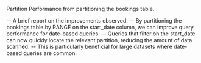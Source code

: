 Partition Performance from partitioning the bookings table.

-- A brief report on the improvements observed.
-- By partitioning the bookings table by RANGE on the start_date column, we can improve query performance for date-based queries.
-- Queries that filter on the start_date can now quickly locate the relevant partition, reducing the amount of data scanned.
-- This is particularly beneficial for large datasets where date-based queries are common.
